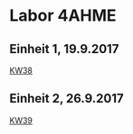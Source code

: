 # Labor 4AHME

## Einheit 1, 19.9.2017
  [KW38](https://github.com/HTLMechatronics/m14-la1-sx/blob/zitkam13/zitkam13/zitkam13_kw38.md)
## Einheit 2, 26.9.2017
  [KW39](https://github.com/HTLMechatronics/m14-la1-sx/blob/zitkam13/zitkam13/zitkam13_kw39.md)
